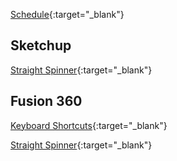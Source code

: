 
[Schedule](Schedule.md){:target="_blank"}

## Sketchup

[Straight Spinner](Sketchup-Straight-Spinner.md){:target="_blank"}

## Fusion 360

[Keyboard Shortcuts](Shortcuts.pdf){:target="_blank"}

[Straight Spinner](Straight-Spinner.md){:target="_blank"}
